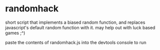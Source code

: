 # randomhack
short script that implements a biased random function, and replaces javascript's default random function with it. may help out with luck based games ;^)

paste the contents of randomhack.js into the devtools console to run
